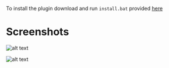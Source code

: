 To install the plugin download and run `install.bat` provided [here](https://github.com/pageuplt/CRLMPlugin/releases/latest/download/install.bat)

# Screenshots

![alt text](image.png)

![alt text](image-1.png)